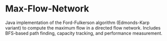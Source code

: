 # Max-Flow-Network
Java implementation of the Ford-Fulkerson algorithm (Edmonds-Karp variant) to compute the maximum flow in a directed flow network. Includes BFS-based path finding, capacity tracking, and performance measurement.

